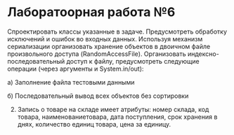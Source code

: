 # Лаборатоорная работа №6
Спроектировать   классы   указанные   в   задаче.   Предусмотреть   обработку   исключений   и ошибок   во   входных   данных.   Используя   механизм   сериализации   организовать   хранение объектов   в   двоичном   файле   произвольного   доступа   (RandomAccessFile).   Организовать индексно-последовательный   доступ   к   файлу,   предусмотреть   следующие   операции   (через аргументы и System.in/out):
 
а) Заполнение файла тестовыми данными
 
б) Последовательный вывод всех объектов без сортировки 

2. Запись о товаре на складе имеет атрибуты:  номер склада, код товара, наименованиетовара, дата поступления, срок хранения в днях, количество единиц товара, цена за единицу.
